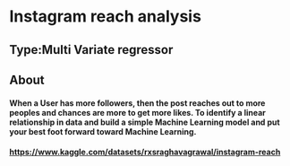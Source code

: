 # Instagram reach analysis

## Type:Multi Variate regressor
## About
#### When a User has more followers, then the post reaches out to more peoples and chances are more to get more likes. To identify a linear relationship in data and build a simple Machine Learning model and put your best foot forward toward Machine Learning. 
#### https://www.kaggle.com/datasets/rxsraghavagrawal/instagram-reach
